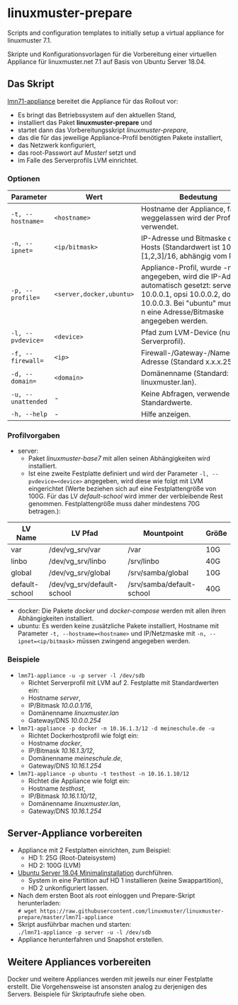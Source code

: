 # linuxmuster-prepare

Scripts and configuration templates to initially setup a virtual appliance for linuxmuster 7.1.

Skripte und Konfigurationsvorlagen für die Vorbereitung einer virtuellen Appliance für linuxmuster.net 7.1 auf Basis von Ubuntu Server 18.04.

## Das Skript

[lmn71-appliance](https://raw.githubusercontent.com/linuxmuster/linuxmuster-prepare/master/lmn71-appliance) bereitet die Appliance für das Rollout vor:
- Es bringt das Betriebssystem auf den aktuellen Stand,
- installiert das Paket **linuxmuster-prepare** und
- startet dann das Vorbereitungsskript _linuxmuster-prepare_,
- das die für das jeweilige Appliance-Profil benötigten Pakete installiert,
- das Netzwerk konfiguriert,
- das root-Passwort auf _Muster!_ setzt und
- im Falle des Serverprofils LVM einrichtet.

### Optionen
Parameter | Wert | Bedeutung  
----------|------|----------  
`-t, --hostname=` | `<hostname>` | Hostname der Appliance, falls weggelassen wird der Profilname verwendet.  
`-n, --ipnet=` | `<ip/bitmask>` | IP-Adresse und Bitmaske des Hosts (Standardwert ist 10.0.0.[1,2,3]/16, abhängig vom Profil).  
`-p, --profile=` | `<server,docker,ubuntu>` | Appliance-Profil, wurde -n nicht angegeben, wird die IP-Adresse automatisch gesetzt: server 10.0.0.1, opsi 10.0.0.2, docker 10.0.0.3. Bei "ubuntu" muss mit -n eine Adresse/Bitmaske angegeben werden.  
`-l, --pvdevice=` | `<device>` | Pfad zum LVM-Device (nur bei Serverprofil).  
`-f, --firewall=` | `<ip>` | Firewall-/Gateway-/Nameserver-Adresse (Standard x.x.x.254).  
`-d, --domain=` | `<domain>` | Domänenname (Standard: linuxmuster.lan).  
`-u, --unattended` | - | Keine Abfragen, verwende Standardwerte.  
`-h, --help` | - | Hilfe anzeigen.  

### Profilvorgaben
- server:  
  - Paket _linuxmuster-base7_ mit allen seinen Abhängigkeiten wird installiert.
  - Ist eine zweite Festplatte definiert und wird der Parameter `-l, --pvdevice=<device>` angegeben, wird diese wie folgt mit LVM eingerichtet (Werte beziehen sich auf eine Festplattengröße von 100G. Für das LV _default-school_ wird immer der verbleibende Rest genommen. Festplattengröße muss daher mindestens 70G betragen.):  

LV Name | LV Pfad | Mountpoint | Größe  
--------|---------|------------|------  
var | /dev/vg_srv/var | /var | 10G  
linbo | /dev/vg_srv/linbo | /srv/linbo | 40G  
global | /dev/vg_srv/global | /srv/samba/global | 10G  
default-school | /dev/vg_srv/default-school | /srv/samba/default-school | 40G  

- docker: Die Pakete _docker_ und _docker-compose_ werden mit allen ihren Abhängigkeiten installiert.
- ubuntu: Es werden keine zusätzliche Pakete installiert, Hostname mit Parameter `-t, --hostname=<hostname>` und IP/Netzmaske mit `-n, --ipnet=<ip/bitmask>` müssen zwingend angegeben werden.

### Beispiele  
- `lmn71-appliance -u -p server -l /dev/sdb`  
  - Richtet Serverprofil mit LVM auf 2. Festplatte mit Standardwerten ein:
  - Hostname _server_,
  - IP/Bitmask _10.0.0.1/16_,
  - Domänenname _linuxmuster.lan_
  - Gateway/DNS _10.0.0.254_
- `lmn71-appliance -p docker -n 10.16.1.3/12 -d meineschule.de -u`
  - Richtet Dockerhostprofil wie folgt ein:
  - Hostname _docker_,
  - IP/Bitmask _10.16.1.3/12_,
  - Domänenname _meineschule.de_,
  - Gateway/DNS _10.16.1.254_
- `lmn71-appliance -p ubuntu -t testhost -n 10.16.1.10/12`
  - Richtet die Appliance wie folgt ein:
  - Hostname _testhost_,
  - IP/Bitmask _10.16.1.10/12_,
  - Domänenname _linuxmuster.lan_,
  - Gateway/DNS _10.16.1.254_

## Server-Appliance vorbereiten
- Appliance mit 2 Festplatten einrichten, zum Beispiel:  
  - HD 1: 25G (Root-Dateisystem)
  - HD 2: 100G (LVM)
- [Ubuntu Server 18.04 Minimalinstallation](https://www.howtoforge.com/tutorial/ubuntu-minimal-server-install/) durchführen.  
  - System in eine Partition auf HD 1 installieren (keine Swappartition),
  - HD 2 unkonfiguriert lassen.
- Nach dem ersten Boot als root einloggen und Prepare-Skript herunterladen:  
`# wget https://raw.githubusercontent.com/linuxmuster/linuxmuster-prepare/master/lmn71-appliance`
- Skript ausführbar machen und starten:  
`./lmn71-appliance -p server -u -l /dev/sdb`  
- Appliance herunterfahren und Snapshot erstellen.  

## Weitere Appliances vorbereiten
Docker und weitere Appliances werden mit jeweils nur einer Festplatte erstellt. Die Vorgehensweise ist ansonsten analog zu derjenigen des Servers. Beispiele für Skriptaufrufe siehe oben.
